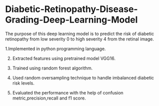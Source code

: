 # Diabetic-Retinopathy-Disease-Grading-Deep-Learning-Model
The purpose of this deep learning model is to predict the risk of diabetic retinopathy from low severity 0 to high severity 4 from the retinal image.

1.Implemented in python programming language.

2. Extracted features using pretrained model VGG16.

3. Trained using random forest algorithm.

4. Used random oversampling technique to handle imbalanced diabetic risk levels.

5. Evaluated the performance with the help of confusion metric,precision,recall and f1 score.
